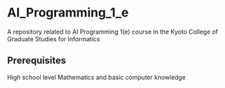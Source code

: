 # AI_Programming_1_e
A repository related to AI Programming 1(e) course in the Kyoto College of Graduate Studies for Informatics

## Prerequisites
High school level Mathematics and basic computer knowledge

